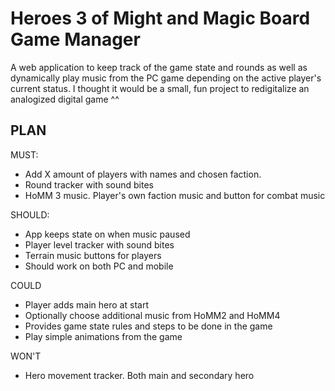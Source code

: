 # Heroes 3 of Might and Magic Board Game Manager
A web application to keep track of the game state and rounds as well as dynamically play music from the PC game depending on the active player's current status. 
I thought it would be a small, fun project to redigitalize an analogized digital game ^^

## PLAN

MUST:
- Add X amount of players with names and chosen faction.
- Round tracker with sound bites
- HoMM 3 music. Player's own faction music and button for combat music


SHOULD:
- App keeps state on when music paused
- Player level tracker with sound bites
- Terrain music buttons for players
- Should work on both PC and mobile

COULD
- Player adds main hero at start
- Optionally choose additional music from HoMM2 and HoMM4
- Provides game state rules and steps to be done in the game
- Play simple animations from the game

WON'T
- Hero movement tracker. Both main and secondary hero
